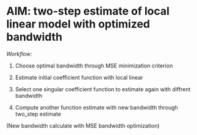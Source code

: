 # AIM: two-step estimate of local linear model with optimized bandwidth

*Workflow:*

  1) Choose optimal bandwidth through MSE minimization criterion

  2) Estimate initial coefficient function with local linear 
  
  3) Select one singular coefficient function to estimate again with diffrent bandwidth
  
  4) Compute another function estimate with new bandwidth through two_step estimate
  
  (New bandwidth calculate with MSE bandwidth optimization)
